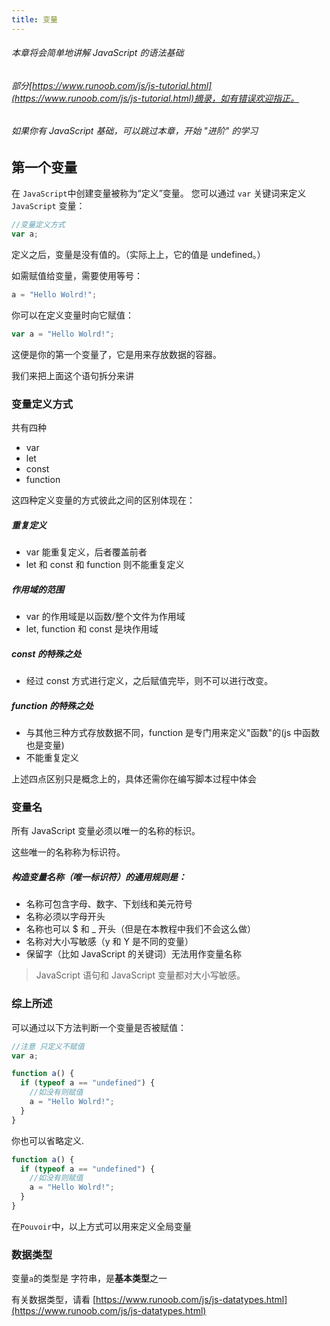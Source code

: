```yaml
---
title: 变量
---
```

###### 本章将会简单地讲解 JavaScript 的语法基础

###### 部分[https://www.runoob.com/js/js-tutorial.html](https://www.runoob.com/js/js-tutorial.html)摘录，如有错误欢迎指正。

###### 如果你有 JavaScript 基础，可以跳过本章，开始 "进阶" 的学习

## 第一个变量

在 `JavaScript`中创建变量被称为“定义”变量。
您可以通过 `var` 关键词来定义 `JavaScript` 变量：

```javascript
//变量定义方式
var a;
```

定义之后，变量是没有值的。（实际上上，它的值是 undefined。）

如需赋值给变量，需要使用等号：

```javascript
a = "Hello Wolrd!";
```

你可以在定义变量时向它赋值：

```javascript
var a = "Hello Wolrd!";
```

这便是你的第一个变量了，它是用来存放数据的容器。

我们来把上面这个语句拆分来讲

### 变量定义方式

共有四种

- var
- let
- const
- function

这四种定义变量的方式彼此之间的区别体现在：

##### 重复定义

- var 能重复定义，后者覆盖前者
- let 和 const 和 function 则不能重复定义

##### 作用域的范围

- var 的作用域是以函数/整个文件为作用域
- let, function 和 const 是块作用域

##### const 的特殊之处

- 经过 const 方式进行定义，之后赋值完毕，则不可以进行改变。

##### function 的特殊之处

- 与其他三种方式存放数据不同，function 是专门用来定义"函数"的(js 中函数也是变量)
- 不能重复定义

上述四点区别只是概念上的，具体还需你在编写脚本过程中体会

### 变量名

所有 JavaScript 变量必须以唯一的名称的标识。

这些唯一的名称称为标识符。

##### 构造变量名称（唯一标识符）的通用规则是：

- 名称可包含字母、数字、下划线和美元符号
- 名称必须以字母开头
- 名称也可以 $ 和 \_ 开头（但是在本教程中我们不会这么做）
- 名称对大小写敏感（y 和 Y 是不同的变量）
- 保留字（比如 JavaScript 的关键词）无法用作变量名称

> JavaScript 语句和 JavaScript 变量都对大小写敏感。

### 综上所述

可以通过以下方法判断一个变量是否被赋值：

```javascript
//注意 只定义不赋值
var a;

function a() {
  if (typeof a == "undefined") {
    //如没有则赋值
    a = "Hello Wolrd!";
  }
}
```

你也可以省略定义.

```javascript
function a() {
  if (typeof a == "undefined") {
    //如没有则赋值
    a = "Hello Wolrd!";
  }
}
```

在`Pouvoir`中，以上方式可以用来定义全局变量

### 数据类型

变量`a`的类型是 字符串，是**基本类型**之一

有关数据类型，请看 [https://www.runoob.com/js/js-datatypes.html](https://www.runoob.com/js/js-datatypes.html)
